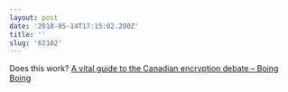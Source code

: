 ```yaml
---
layout: post
date: '2018-05-14T17:15:02.200Z'
title: ''
slug: '62102'
---
```

Does this work? [A vital guide to the Canadian encryption debate – Boing Boing](https://boingboing.net/2018/05/14/working-crypto-works.html/amp)
